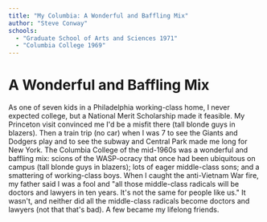 ```yaml
---
title: "My Columbia: A Wonderful and Baffling Mix"
author: "Steve Conway"
schools:
  - "Graduate School of Arts and Sciences 1971"
  - "Columbia College 1969"
---
```


# A Wonderful and Baffling Mix

As one of seven kids in a Philadelphia working-class home, I never expected college, but a National Merit Scholarship made it feasible. My Princeton visit convinced me I'd be a misfit there (tall blonde guys in blazers). Then a train trip (no car) when I was 7 to see the Giants and Dodgers play and to see the subway and Central Park made me long for New York. The Columbia College of the mid-1960s was a wonderful and baffling mix: scions of the WASP-ocracy that once had been ubiquitous on campus (tall blonde guys in blazers); lots of eager middle-class sons; and a smattering of working-class boys. When I caught the anti-Vietnam War fire, my father said I was a fool and "all those middle-class radicals will be doctors and lawyers in ten years. It's not the same for people like us." It wasn't, and neither did all the middle-class radicals become doctors and lawyers (not that that's bad). A few became my lifelong friends.
